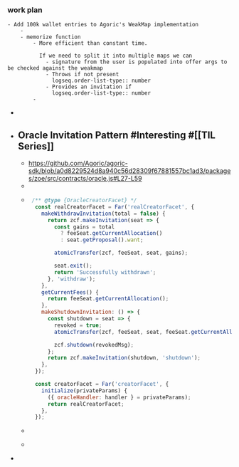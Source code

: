### work plan
	- Add 100k wallet entries to Agoric's WeakMap implementation
		-
		- memorize function
			- More efficient than constant time.
			  
			  If we need to split it into multiple maps we can
				- signature from the user is populated into offer args to be checked against the weakmap
				- Throws if not present 
				  logseq.order-list-type:: number
				- Provides an invitation if
				  logseq.order-list-type:: number
			-
-
- ## Oracle Invitation Pattern #Interesting #[[TIL Series]]
	- https://github.com/Agoric/agoric-sdk/blob/a0d8229524d8a940c56d28309f67881557bc1ad3/packages/zoe/src/contracts/oracle.js#L27-L59
	-
	- ```javascript
	   /** @type {OracleCreatorFacet} */
	    const realCreatorFacet = Far('realCreatorFacet', {
	      makeWithdrawInvitation(total = false) {
	        return zcf.makeInvitation(seat => {
	          const gains = total
	            ? feeSeat.getCurrentAllocation()
	            : seat.getProposal().want;
	  
	          atomicTransfer(zcf, feeSeat, seat, gains);
	  
	          seat.exit();
	          return 'Successfully withdrawn';
	        }, 'withdraw');
	      },
	      getCurrentFees() {
	        return feeSeat.getCurrentAllocation();
	      },
	      makeShutdownInvitation: () => {
	        const shutdown = seat => {
	          revoked = true;
	          atomicTransfer(zcf, feeSeat, seat, feeSeat.getCurrentAllocation());
	  
	          zcf.shutdown(revokedMsg);
	        };
	        return zcf.makeInvitation(shutdown, 'shutdown');
	      },
	    });
	  
	    const creatorFacet = Far('creatorFacet', {
	      initialize(privateParams) {
	        ({ oracleHandler: handler } = privateParams);
	        return realCreatorFacet;
	      },
	    });
	  ```
	-
	- ```javascript
	  ```
-